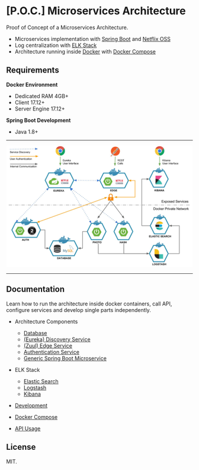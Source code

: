 # [P.O.C.] Microservices Architecture

Proof of Concept of a Microservices Architecture.

* Microservices implementation with [Spring Boot](https://spring.io/projects/spring-boot) and [Netflix OSS](https://netflix.github.io/)
* Log centralization with [ELK Stack](https://www.elastic.co/elk-stack)
* Architecture running inside [Docker](https://www.docker.com/) with [Docker Compose](https://docs.docker.com/compose/)

## Requirements

**Docker Environment**
* Dedicated RAM 4GB+
* Client 17.12+
* Server Engine 17.12+

**Spring Boot Development**
* Java 1.8+

---

![architecture](docs/architecture.jpg 'Architecture Scheme')

---

## Documentation

Learn how to run the architecture inside docker containers, call API, configure services and develop single parts independently.

* Architecture Components
    * [Database](docs/components/Database.md)
    * [(Eureka) Discovery Service](docs/components/Eureka.md)
    * [(Zuul) Edge Service](docs/components/Zuul.md)
    * [Authentication Service](docs/components/Auth.md)
    * [Generic Spring Boot Microservice](docs/components/SpringBootMS.md)
* ELK Stack
    * [Elastic Search](docs/components/ELK.md#elastic-search)
    * [Logstash](docs/components/ELK.md#logstash)
    * [Kibana](docs/components/ELK.md#kibana)

* [Development](docs/development/README.md)
* [Docker Compose](docs/docker-compose/README.md)
* [API Usage](docs/api/README.md)

## License

MIT.
